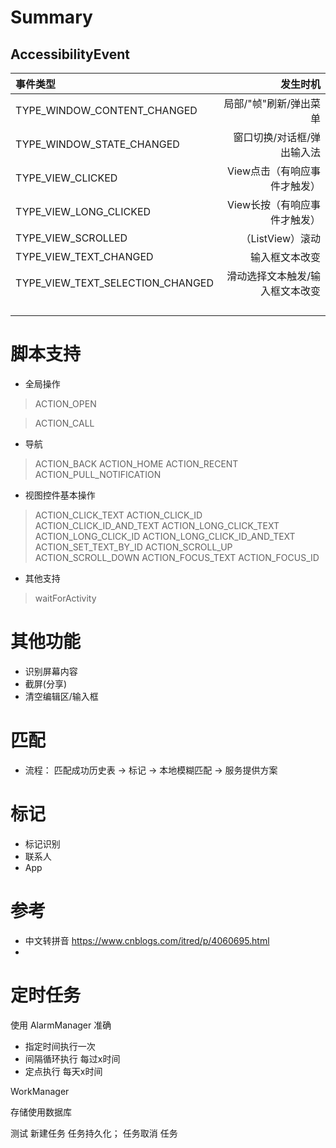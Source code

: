# Summary
## AccessibilityEvent

|  事件类型  |  发生时机  |
|:-------------------------|--------:|
| TYPE_WINDOW_CONTENT_CHANGED  | 局部/"帧"刷新/弹出菜单 |
| TYPE_WINDOW_STATE_CHANGED  | 窗口切换/对话框/弹出输入法  |
| TYPE_VIEW_CLICKED | View点击（有响应事件才触发） |
| TYPE_VIEW_LONG_CLICKED | View长按（有响应事件才触发） |
| TYPE_VIEW_SCROLLED | （ListView）滚动 |
| TYPE_VIEW_TEXT_CHANGED | 输入框文本改变 |
| TYPE_VIEW_TEXT_SELECTION_CHANGED | 滑动选择文本触发/输入框文本改变 |
|  |  |
|  |  |
|  |  |
|  |  |
# 脚本支持
- 全局操作

> ACTION_OPEN 

> ACTION_CALL 

- 导航

> ACTION_BACK 
> ACTION_HOME 
> ACTION_RECENT
> ACTION_PULL_NOTIFICATION 

 
- 视图控件基本操作

> ACTION_CLICK_TEXT 
> ACTION_CLICK_ID 
> ACTION_CLICK_ID_AND_TEXT 
> ACTION_LONG_CLICK_TEXT 
> ACTION_LONG_CLICK_ID 
> ACTION_LONG_CLICK_ID_AND_TEXT 
> ACTION_SET_TEXT_BY_ID 
> ACTION_SCROLL_UP 
> ACTION_SCROLL_DOWN 
> ACTION_FOCUS_TEXT 
> ACTION_FOCUS_ID 

- 其他支持
> waitForActivity 
# 其他功能

- 识别屏幕内容
- 截屏(分享)
- 清空编辑区/输入框

# 匹配

- 流程： 匹配成功历史表 -> 标记 -> 本地模糊匹配 -> 服务提供方案
 
 # 标记

 - 标记识别
 - 联系人
 - App

# 参考

- 中文转拼音 https://www.cnblogs.com/itred/p/4060695.html
- 

# 定时任务

使用 AlarmManager 准确 

- 指定时间执行一次 
- 间隔循环执行 每过x时间
- 定点执行 每天x时间

WorkManager

存储使用数据库


测试  新建任务 任务持久化；
任务取消
任务
